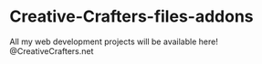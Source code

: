 # Creative-Crafters-files-addons
All my web development projects will be available here! @CreativeCrafters.net

